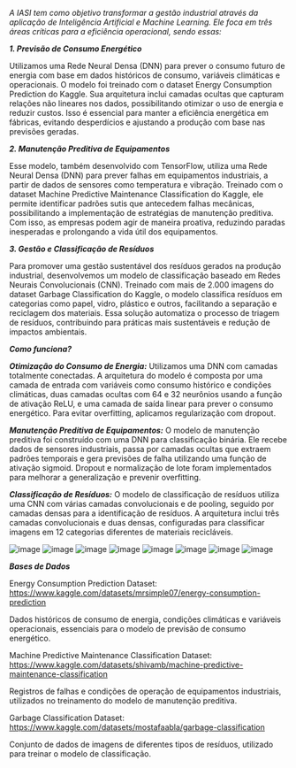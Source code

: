 *A IASI tem como objetivo transformar a gestão industrial através da aplicação de Inteligência Artificial e Machine Learning. Ele foca em três áreas críticas para a eficiência operacional, sendo essas:*

***1. Previsão de Consumo Energético***

Utilizamos uma Rede Neural Densa (DNN) para prever o consumo futuro de energia com base em dados históricos de consumo, variáveis climáticas e operacionais. O modelo foi treinado com o dataset Energy Consumption Prediction do Kaggle. Sua arquitetura inclui camadas ocultas que capturam relações não lineares nos dados, possibilitando otimizar o uso de energia e reduzir custos. Isso é essencial para manter a eficiência energética em fábricas, evitando desperdícios e ajustando a produção com base nas previsões geradas.

***2. Manutenção Preditiva de Equipamentos***

Esse modelo, também desenvolvido com TensorFlow, utiliza uma Rede Neural Densa (DNN) para prever falhas em equipamentos industriais, a partir de dados de sensores como temperatura e vibração. Treinado com o dataset Machine Predictive Maintenance Classification do Kaggle, ele permite identificar padrões sutis que antecedem falhas mecânicas, possibilitando a implementação de estratégias de manutenção preditiva. Com isso, as empresas podem agir de maneira proativa, reduzindo paradas inesperadas e prolongando a vida útil dos equipamentos.

***3. Gestão e Classificação de Resíduos***

Para promover uma gestão sustentável dos resíduos gerados na produção industrial, desenvolvemos um modelo de classificação baseado em Redes Neurais Convolucionais (CNN). Treinado com mais de 2.000 imagens do dataset Garbage Classification do Kaggle, o modelo classifica resíduos em categorias como papel, vidro, plástico e outros, facilitando a separação e reciclagem dos materiais. Essa solução automatiza o processo de triagem de resíduos, contribuindo para práticas mais sustentáveis e redução de impactos ambientais.

***Como funciona?***

***Otimização do Consumo de Energia:***
Utilizamos uma DNN com camadas totalmente conectadas. A arquitetura do modelo é composta por uma camada de entrada com variáveis como consumo histórico e condições climáticas, duas camadas ocultas com 64 e 32 neurônios usando a função de ativação ReLU, e uma camada de saída linear para prever o consumo energético. Para evitar overfitting, aplicamos regularização com dropout.

***Manutenção Preditiva de Equipamentos:***
O modelo de manutenção preditiva foi construído com uma DNN para classificação binária. Ele recebe dados de sensores industriais, passa por camadas ocultas que extraem padrões temporais e gera previsões de falha utilizando uma função de ativação sigmoid. Dropout e normalização de lote foram implementados para melhorar a generalização e prevenir overfitting.

***Classificação de Resíduos:***
O modelo de classificação de resíduos utiliza uma CNN com várias camadas convolucionais e de pooling, seguido por camadas densas para a identificação de resíduos. A arquitetura inclui três camadas convolucionais e duas densas, configuradas para classificar imagens em 12 categorias diferentes de materiais recicláveis.

![image](https://github.com/user-attachments/assets/cf5fd933-63cf-460e-a197-fd5ddbe30e1b)
![image](https://github.com/user-attachments/assets/12082e84-a43f-4a28-9266-f7c080a6fdad)
![image](https://github.com/user-attachments/assets/868ca77e-ea33-4438-976b-e61ea22f00e8)
![image](https://github.com/user-attachments/assets/585c9071-7567-45ff-88b8-5c138f4b5b81)
![image](https://github.com/user-attachments/assets/33fc2bf9-5d05-442b-8494-40f966bd736c)
![image](https://github.com/user-attachments/assets/3ba29430-ae95-4ae6-8fa5-4cc36e17dd14)
![image](https://github.com/user-attachments/assets/391cf7aa-f562-4b17-a0f3-af5193bf12a2)
![image](https://github.com/user-attachments/assets/832274f7-8613-426a-89fa-9148d1490fa4)



***Bases de Dados***

Energy Consumption Prediction Dataset: https://www.kaggle.com/datasets/mrsimple07/energy-consumption-prediction

Dados históricos de consumo de energia, condições climáticas e variáveis operacionais, essenciais para o modelo de previsão de consumo energético.

Machine Predictive Maintenance Classification Dataset: https://www.kaggle.com/datasets/shivamb/machine-predictive-maintenance-classification

Registros de falhas e condições de operação de equipamentos industriais, utilizados no treinamento do modelo de manutenção preditiva.

Garbage Classification Dataset: https://www.kaggle.com/datasets/mostafaabla/garbage-classification

Conjunto de dados de imagens de diferentes tipos de resíduos, utilizado para treinar o modelo de classificação.

